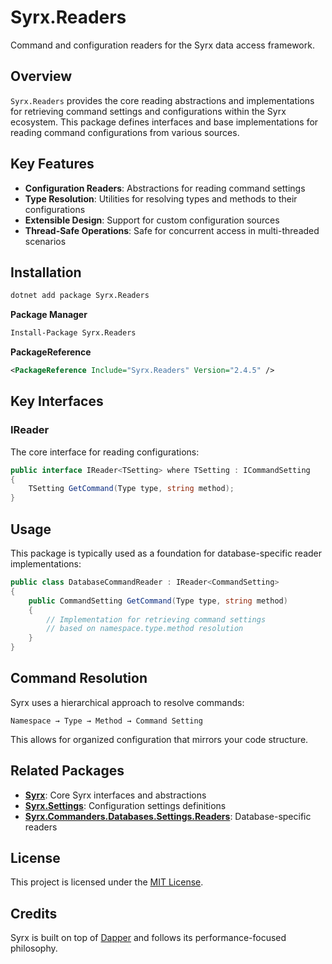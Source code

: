 # Syrx.Readers

Command and configuration readers for the Syrx data access framework.

## Overview

`Syrx.Readers` provides the core reading abstractions and implementations for retrieving command settings and configurations within the Syrx ecosystem. This package defines interfaces and base implementations for reading command configurations from various sources.

## Key Features

- **Configuration Readers**: Abstractions for reading command settings
- **Type Resolution**: Utilities for resolving types and methods to their configurations
- **Extensible Design**: Support for custom configuration sources
- **Thread-Safe Operations**: Safe for concurrent access in multi-threaded scenarios

## Installation

```bash
dotnet add package Syrx.Readers
```

**Package Manager**
```bash
Install-Package Syrx.Readers
```

**PackageReference**
```xml
<PackageReference Include="Syrx.Readers" Version="2.4.5" />
```

## Key Interfaces

### IReader

The core interface for reading configurations:

```csharp
public interface IReader<TSetting> where TSetting : ICommandSetting
{
    TSetting GetCommand(Type type, string method);
}
```

## Usage

This package is typically used as a foundation for database-specific reader implementations:

```csharp
public class DatabaseCommandReader : IReader<CommandSetting>
{
    public CommandSetting GetCommand(Type type, string method)
    {
        // Implementation for retrieving command settings
        // based on namespace.type.method resolution
    }
}
```

## Command Resolution

Syrx uses a hierarchical approach to resolve commands:

```
Namespace → Type → Method → Command Setting
```

This allows for organized configuration that mirrors your code structure.

## Related Packages

- **[Syrx](https://www.nuget.org/packages/Syrx/)**: Core Syrx interfaces and abstractions
- **[Syrx.Settings](https://www.nuget.org/packages/Syrx.Settings/)**: Configuration settings definitions
- **[Syrx.Commanders.Databases.Settings.Readers](https://www.nuget.org/packages/Syrx.Commanders.Databases.Settings.Readers/)**: Database-specific readers

## License

This project is licensed under the [MIT License](https://github.com/Syrx/Syrx/blob/main/LICENSE).

## Credits

Syrx is built on top of [Dapper](https://github.com/DapperLib/Dapper) and follows its performance-focused philosophy.